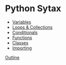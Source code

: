 Python Sytax
============

* [Variables](syntax_variables.md)
* [Loops & Collections](syntax_loops_collections.md)
* [Conditionals](syntax_conditionals.md)
* [Functions](syntax_functions.md)
* [Classes](syntax_classes.md)
* [Importing](syntax_importing.md)

[Outline](outline.md)

